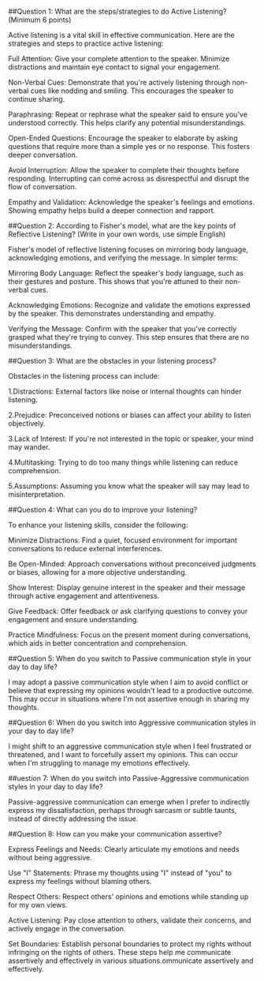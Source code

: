 
##Question 1: What are the steps/strategies to do Active Listening? (Minimum 6 points)

Active listening is a vital skill in effective communication. Here are the strategies and steps to practice active listening:

Full Attention: Give your complete attention to the speaker. Minimize distractions and maintain eye contact to signal your engagement.

Non-Verbal Cues: Demonstrate that you're actively listening through non-verbal cues like nodding and smiling. This encourages the speaker to continue sharing.

Paraphrasing: Repeat or rephrase what the speaker said to ensure you've understood correctly. This helps clarify any potential misunderstandings.

Open-Ended Questions: Encourage the speaker to elaborate by asking questions that require more than a simple yes or no response. This fosters deeper conversation.

Avoid Interruption: Allow the speaker to complete their thoughts before responding. Interrupting can come across as disrespectful and disrupt the flow of conversation.

Empathy and Validation: Acknowledge the speaker's feelings and emotions. Showing empathy helps build a deeper connection and rapport.

##Question 2: According to Fisher's model, what are the key points of Reflective Listening? (Write in your own words, use simple English)

Fisher's model of reflective listening focuses on mirroring body language, acknowledging emotions, and verifying the message. In simpler terms:

Mirroring Body Language: Reflect the speaker's body language, such as their gestures and posture. This shows that you're attuned to their non-verbal cues.

Acknowledging Emotions: Recognize and validate the emotions expressed by the speaker. This demonstrates understanding and empathy.

Verifying the Message: Confirm with the speaker that you've correctly grasped what they're trying to convey. This step ensures that there are no misunderstandings.


##Question 3: What are the obstacles in your listening process?

Obstacles in the listening process can include:

1.Distractions: External factors like noise or internal thoughts can hinder listening.

2.Prejudice: Preconceived notions or biases can affect your ability to listen objectively.

3.Lack of Interest: If you're not interested in the topic or speaker, your mind may wander.

4.Multitasking: Trying to do too many things while listening can reduce comprehension.

5.Assumptions: Assuming you know what the speaker will say may lead to misinterpretation.

##Question 4: What can you do to improve your listening?


To enhance your listening skills, consider the following:

Minimize Distractions: Find a quiet, focused environment for important conversations to reduce external interferences.

Be Open-Minded: Approach conversations without preconceived judgments or biases, allowing for a more objective understanding.

Show Interest: Display genuine interest in the speaker and their message through active engagement and attentiveness.

Give Feedback: Offer feedback or ask clarifying questions to convey your engagement and ensure understanding.

Practice Mindfulness: Focus on the present moment during conversations, which aids in better concentration and comprehension.


##Question 5: When do you switch to Passive communication style in your day to day life?

I may adopt a passive communication style when I aim to avoid conflict or believe that expressing my opinions wouldn't lead to a productive outcome. This may occur in situations where I'm not assertive enough in sharing my thoughts.


##Question 6: When do you switch into Aggressive communication styles in your day to day life?

I might shift to an aggressive communication style when I feel frustrated or threatened, and I want to forcefully assert my opinions. This can occur when I'm struggling to manage my emotions effectively.


##uestion 7: When do you switch into Passive-Aggressive communication styles in your day to day life?

Passive-aggressive communication can emerge when I prefer to indirectly express my dissatisfaction, perhaps through sarcasm or subtle taunts, instead of directly addressing the issue.


##Question 8: How can you make your communication assertive?

Express Feelings and Needs: Clearly articulate my emotions and needs without being aggressive.

Use "I" Statements: Phrase my thoughts using "I" instead of "you" to express my feelings without blaming others.

Respect Others: Respect others' opinions and emotions while standing up for my own views.

Active Listening: Pay close attention to others, validate their concerns, and actively engage in the conversation.

Set Boundaries: Establish personal boundaries to protect my rights without infringing on the rights of others. These steps help me communicate assertively and effectively in various situations.ommunicate assertively and effectively.

